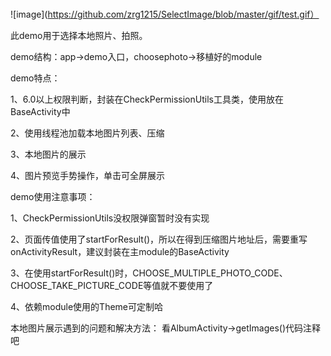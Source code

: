 #
![image](https://github.com/zrg1215/SelectImage/blob/master/gif/test.gif）

<p>此demo用于选择本地照片、拍照。
<p>demo结构：app->demo入口，choosephoto->移植好的module
<p>demo特点：
    <p>1、6.0以上权限判断，封装在CheckPermissionUtils工具类，使用放在BaseActivity中
    <p>2、使用线程池加载本地图片列表、压缩
    <p>3、本地图片的展示
    <p>4、图片预览手势操作，单击可全屏展示
<p>demo使用注意事项：
    <p>1、CheckPermissionUtils没权限弹窗暂时没有实现
    <p>2、页面传值使用了startForResult()，所以在得到压缩图片地址后，需要重写onActivityResult，建议封装在主module的BaseActivity
    <p>3、在使用startForResult()时，CHOOSE_MULTIPLE_PHOTO_CODE、CHOOSE_TAKE_PICTURE_CODE等值就不要使用了
    <p>4、依赖module使用的Theme可定制哈
<p>本地图片展示遇到的问题和解决方法：
    看AlbumActivity->getImages()代码注释吧

